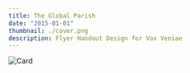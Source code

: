 ```yaml
---
title: The Global Parish
date: "2015-01-01"
thumbnail: ./cover.png
description: Flyer Handout Design for Vox Veniae
---
```


<div class="kg-card kg-image-card kg-width-full">

![Card](./card.png)

</div>
